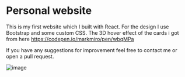 # Personal website

This is my first website which I built with React. 
For the design I use Bootstrap and some custom CSS. 
The 3D hover effect of the cards i got from here https://codepen.io/markmiro/pen/wbqMPa

If you have any suggestions for improvement feel free to contact me or open a pull request.

![image](https://github.com/MaximFiedler/about-me/assets/114857048/1d66e23d-0f68-4484-9f72-2320f8435b64)

